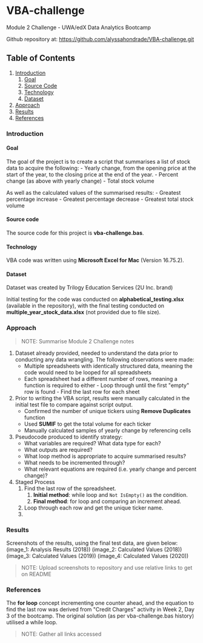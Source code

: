 # VBA-challenge
Module 2 Challenge - UWA/edX Data Analytics Bootcamp

Github repository at: https://github.com/alyssahondrade/VBA-challenge.git

## Table of Contents
1. [Introduction](https://github.com/alyssahondrade/VBA-challenge/blob/main/README.md#introduction)
    1. [Goal](https://github.com/alyssahondrade/VBA-challenge/tree/main#goal)
    2. [Source Code](https://github.com/alyssahondrade/VBA-challenge/blob/main/README.md#source-code)
    3. [Technology](https://github.com/alyssahondrade/VBA-challenge/blob/main/README.md#technology)
    4. [Dataset](https://github.com/alyssahondrade/VBA-challenge/blob/main/README.md#dataset)
2. [Approach](https://github.com/alyssahondrade/VBA-challenge/blob/main/README.md#approach)
3. [Results](https://github.com/alyssahondrade/VBA-challenge/blob/main/README.md#results)
4. [References](https://github.com/alyssahondrade/VBA-challenge/blob/main/README.md#references)

### Introduction
#### Goal
The goal of the project is to create a script that summarises a list of stock data to acquire the following:
    - Yearly change, from the opening price at the start of the year, to the closing price at the end of the year.
    - Percent change (as above with yearly change)
    - Total stock volume

As well as the calculated values of the summarised results:
    - Greatest percentage increase
    - Greatest percentage decrease
    - Greatest total stock volume

#### Source code
The source code for this project is **vba-challenge.bas**.

#### Technology
VBA code was written using **Microsoft Excel for Mac** (Version 16.75.2).

#### Dataset
Dataset was created by Trilogy Education Services (2U Inc. brand)

Initial testing for the code was conducted on **alphabetical_testing.xlsx** (available in the repository), with the final testing conducted on **multiple_year_stock_data.xlsx** (not provided due to file size).

### Approach
> NOTE: Summarise Module 2 Challenge notes
1. Dataset already provided, needed to understand the data prior to conducting any data wrangling. The following observations were made: 
    - Multiple spreadsheets with identically structured data, meaning the code would need to be looped for all spreadsheets
    - Each spreadsheet had a different number of rows, meaning a function is required to either
          - Loop through until the first "empty" row is found
          - Find the last row for each sheet
2. Prior to writing the VBA script, results were manually calculated in the initial test file to compare against script output.
    - Confirmed the number of unique tickers using **Remove Duplicates** function
    - Used **SUMIF** to get the total volume for each ticker
    - Manually calculated samples of yearly change by referencing cells
3. Pseudocode produced to identify strategy:
    - What variables are required? What data type for each?
    - What outputs are required?
    - What loop method is appropriate to acquire summarised results?
    - What needs to be incremented through?
    - What relevant equations are required (i.e. yearly change and percent change)?
4. Staged Process
    1. Find the last row of the spreadsheet.
        1. **Initial method**: while loop and `Not IsEmpty()` as the condition.
        2. **Final method**: for loop and comparing an increment ahead.
    2. Loop through each row and get the unique ticker name.
    3. 

### Results
Screenshots of the results, using the final test data, are given below:
(image_1: Analysis Results (2018))
(image_2: Calculated Values (2018))
(image_3: Calculated Values (2019))
(image_4: Calculated Values (2020))
> NOTE: Upload screenshots to repository and use relative links to get on README

### References
The **for loop** concept incrementing one counter ahead, and the equation to find the last row was derived from "Credit Charges" activity in Week 2, Day 3 of the bootcamp. The original solution (as per vba-challenge.bas history) utilised a while loop.

> NOTE: Gather all links accessed
